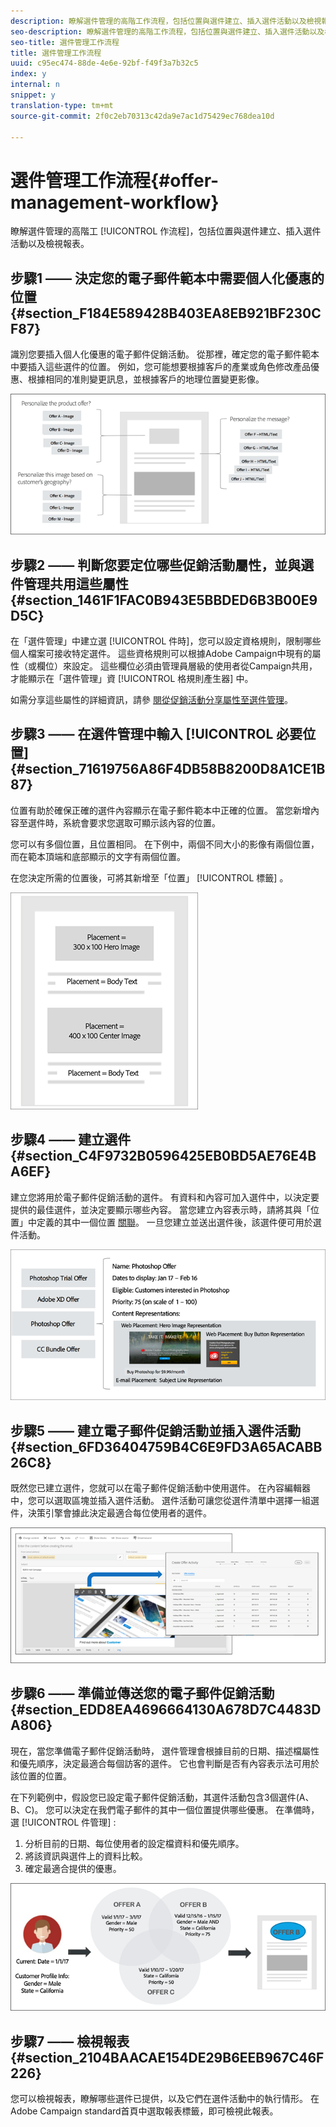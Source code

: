 ```yaml
---
description: 瞭解選件管理的高階工作流程，包括位置與選件建立、插入選件活動以及檢視報表。
seo-description: 瞭解選件管理的高階工作流程，包括位置與選件建立、插入選件活動以及檢視報表。
seo-title: 選件管理工作流程
title: 選件管理工作流程
uuid: c95ec474-88de-4e6e-92bf-f49f3a7b32c5
index: y
internal: n
snippet: y
translation-type: tm+mt
source-git-commit: 2f0c2eb70313c42da9e7ac1d75429ec768dea10d

---
```



# 選件管理工作流程{#offer-management-workflow}

瞭解選件管理的高階工 [!UICONTROL 作流程]，包括位置與選件建立、插入選件活動以及檢視報表。

## 步驟1 —— 決定您的電子郵件範本中需要個人化優惠的位置 {#section_F184E589428B403EA8EB921BF230CF87}

識別您要插入個人化優惠的電子郵件促銷活動。 從那裡，確定您的電子郵件範本中要插入這些選件的位置。 例如，您可能想要根據客戶的產業或角色修改產品優惠、根據相同的准則變更訊息，並根據客戶的地理位置變更影像。

![](assets/workflow1.png)

## 步驟2 —— 判斷您要定位哪些促銷活動屬性，並與選件管理共用這些屬性 {#section_1461F1FAC0B943E5BBDED6B3B00E9D5C}

在「選件管理」中建立選 [!UICONTROL 件時]，您可以設定資格規則，限制哪些個人檔案可接收特定選件。 這些資格規則可以根據Adobe Campaign中現有的屬性（或欄位）來設定。 這些欄位必須由管理員層級的使用者從Campaign共用，才能顯示在「選件管理」資 [!UICONTROL 格規則產生器] 中。

如需分享這些屬性的詳細資訊，請參 [閱從促銷活動分享屬性至選件管理](campaign.md#task_4DFA9A20D7B04E1F9AFF4774D67B6EBC)。

## 步驟3 —— 在選件管理中輸入 [!UICONTROL 必要位置]{#section_71619756A86F4DB58B8200D8A1CE1B87}

位置有助於確保正確的選件內容顯示在電子郵件範本中正確的位置。 當您新增內容至選件時，系統會要求您選取可顯示該內容的位置。

您可以有多個位置，且位置相同。 在下例中，兩個不同大小的影像有兩個位置，而在範本頂端和底部顯示的文字有兩個位置。

在您決定所需的位置後，可將其新增至「位置」 [!UICONTROL 標籤] 。

![](assets/workflow2.png)

## 步驟4 —— 建立選件 {#section_C4F9732B0596425EB0BD5AE76E4BA6EF}

建立您將用於電子郵件促銷活動的選件。 有資料和內容可加入選件中，以決定要提供的最佳選件，並決定要顯示哪些內容。 當您建立內容表示時，請將其與「位置」中定義的其中一個位置 [關聯](placements.md)。 一旦您建立並送出選件後，該選件便可用於選件活動。

![](assets/workflow3.png)

## 步驟5 —— 建立電子郵件促銷活動並插入選件活動 {#section_6FD36404759B4C6E9FD3A65ACABB26C8}

既然您已建立選件，您就可以在電子郵件促銷活動中使用選件。 在內容編輯器中，您可以選取區塊並插入選件活動。 選件活動可讓您從選件清單中選擇一組選件，決策引擎會據此決定最適合每位使用者的選件。

![](assets/workflow4.png)

## 步驟6 —— 準備並傳送您的電子郵件促銷活動 {#section_EDD8EA4696664130A678D7C4483DA806}

現在，當您準備電子郵件促銷活動時，  選件管理會根據目前的日期、描述檔屬性和優先順序，決定最適合每個訪客的選件。 它也會判斷是否有內容表示法可用於該位置的位置。

在下列範例中，假設您已設定電子郵件促銷活動，其選件活動包含3個選件(A、B、C)。 您可以決定在我們電子郵件的其中一個位置提供哪些優惠。 在準備時，選 [!UICONTROL 件管理] :

1. 分析目前的日期、每位使用者的設定檔資料和優先順序。
1. 將該資訊與選件上的資料比較。
1. 確定最適合提供的優惠。

![](assets/workflow5.png)

## 步驟7 —— 檢視報表 {#section_2104BAACAE154DE29B6EEB967C46F226}

您可以檢視報表，瞭解哪些選件已提供，以及它們在選件活動中的執行情形。 在Adobe Campaign standard首頁中選取報表標籤，即可檢視此報表。
